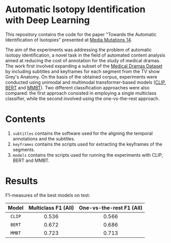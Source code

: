 # Automatic Isotopy Identification with Deep Learning

This repository contains the code for the paper "Towards the Automatic Identification of Isotopies" presented at [Media Mutations 14](https://www.mediamutations.org/).

The aim of the experiments was addressing the problem of automatic isotopy identification, a novel task in the field of automated content analysis aimed at reducing the cost of annotation for the study of medical dramas. The work first involved expanding a subset of the [Medical Dramas Dataset](https://osf.io/24tus/) by including subtitles and keyframes for each segment from the TV show Grey's Anatomy. On the basis of the obtained corpus, experiments were conducted using unimodal and multimodal transformer-based models ([CLIP](https://huggingface.co/docs/transformers/model_doc/clip), [BERT](https://huggingface.co/docs/transformers/model_doc/bert) and [MMBT](https://github.com/facebookresearch/mmbt)). Two different classification approaches were also compared: the first approach consisted in employing a single multiclass classifier, while the second involved using the one-vs-the-rest approach. 

# Contents

1. `subtitles` contains the software used for the aligning the temporal annotations and the subtitles. 
2. `keyframes` contains the scripts used for extracting the keyframes of the segments.
3. `models` contains the scripts used for running the experiments with CLIP, BERT and MMBT.

# Results

F1-measures of the best models on test:

|    Model    | Multiclass F1 (All) | One-vs-the-rest F1 (All) |
|:-----------:|:-------------------:|:------------:|
|    `CLIP`   |        0.536        |    0.566     |
|    `BERT`   |        0.672        |    0.686     |
|    `MMBT`   |        0.723        |    0.713     |


